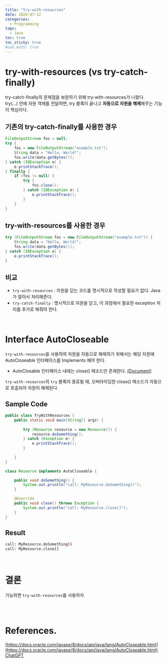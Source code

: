 ```yaml
---
title: "try-with-resources"
date: 2020-07-12
categories: 
  - Programming
tags:
  - Java
toc: true
toc_sticky: true
#use_math: true
---
```


# try-with-resources (vs try-catch-finally)

try-catch-finally의 문제점을 보완하기 위해 try-with-resources가 나왔다.  
try(…) 안에 자원 객체를 전달하면, try 블록이 끝나고 **자동으로 자원을 해제**해주는 기능이 핵심이다.  

## 기존의 try-catch-finally를 사용한 경우

```java
FileOutputStream fos = null;
try {
    fos = new FileOutputStream("example.txt");
    String data = "Hello, World!";
    fos.write(data.getBytes());
} catch (IOException e) {
    e.printStackTrace();
} finally {
    if (fos != null) {
        try {
            fos.close();
        } catch (IOException e) {
            e.printStackTrace();
        }
    }
}
```

## try-with-resources를 사용한 경우

```java
try (FileOutputStream fos = new FileOutputStream("example.txt")) {
    String data = "Hello, World!";
    fos.write(data.getBytes());
} catch (IOException e) {
    e.printStackTrace();
}
```

## 비교
- `try-with-resources` : 자원을 닫는 코드를 명시적으로 작성할 필요가 없다. Java가 알아서 처리해준다.
- `try-catch-finally` : 명시적으로 자원을 닫고, 이 과정에서 필요한 exception 처리를 추가로 해줘야 한다.

<br>

# Interface AutoCloseable

`try-with-resources`을 사용하여 자원을 자동으로 해제하기 위해서는 해당 자원에 AutoCloseable 인터페이스를 Implements 해야 한다.  

- AutoClosable 인터페이스 내에는 close() 메소드만 존재한다. [(Document)](https://docs.oracle.com/javase/8/docs/api/java/lang/AutoCloseable.html)

`try-with-resources`의 `try` 블록이 종료될 때, 오버라이딩한 close() 메소드가 자동으로 호출되어 자원이 해제된다. 

## Sample Code
```java
public class TryWithResources {
    public static void main(String[] args) {
        
        try (Resource resource = new Resource()) {
            resource.doSomething();
        } catch (Exception e) {
            e.printStackTrace();
        }
        
    }
}

class Resource implements AutoCloseable {

    public void doSomething() {
        System.out.println("call: MyResource.doSomething()");
    }

    @Override
    public void close() throws Exception {
        System.out.println("call: MyResource.close()");
    }
}
```

## Result
```bash
call: MyResource.doSomething()
call: MyResource.close()
```

<br>

# 결론
가능하면 `try-with-resources`를 사용하자


<br>
<br>

# References.
[https://docs.oracle.com/javase/8/docs/api/java/lang/AutoCloseable.html](https://docs.oracle.com/javase/8/docs/api/java/lang/AutoCloseable.html)  
[ChatGPT](https://chat.openai.com/?model=gpt-4)